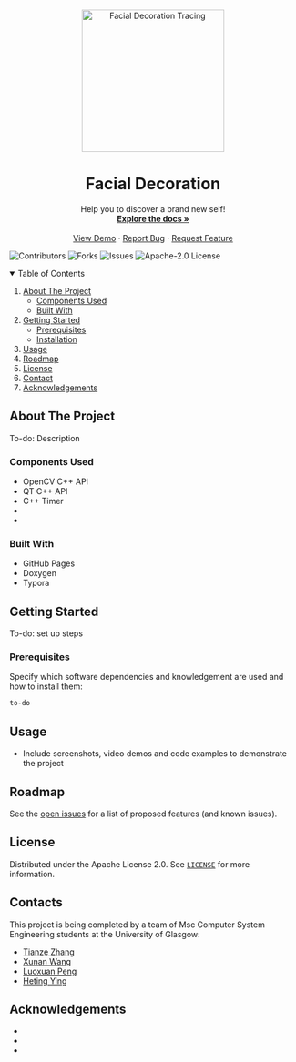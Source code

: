 <!-- PROJECT LOGO -->
<br />

<p align="center">

  <img src="docs/images/logo.svg" alt="Facial Decoration Tracing" width="250">

  <h1 align="center">Facial Decoration</h1>

  <p align="center">
    Help you to discover a brand new self!
    <br />
    <a href="#"><strong>Explore the docs »</strong></a>
    <br />
    <br />
    <a href="#">View Demo</a> 
    ·
    <a href="#">Report Bug</a>
    ·
    <a href="#">Request Feature</a>
  </p>




</p>

![Contributors](https://img.shields.io/github/contributors/RTEP-zero-to-one/FacialDecorationTracing?style=for-the-badge&logo=appveyor)
![Forks]()
![Issues](https://img.shields.io/github/issues-raw/RTEP-zero-to-one/FacialDecorationTracing?style=for-the-badge&logo=appveyor)
![Apache-2.0 License](https://img.shields.io/badge/LICENSE-Apache--2.0-yellowgreen?style=for-the-badge&logo=appveyor)

<!-- TABLE OF CONTENTS -->

<details open="open">
  <summary>Table of Contents</summary>
  <ol>
    <li>
      <a href="#about-the-project">About The Project</a>
      <ul>
        <li><a href="#components-used">Components Used</a></li>
        <li><a href="#built-with">Built With</a></li>
      </ul>
    </li>
    <li>
      <a href="#getting-started">Getting Started</a>
      <ul>
        <li><a href="#prerequisites">Prerequisites</a></li>
        <li><a href="#installation">Installation</a></li>
      </ul>
    </li>
    <li><a href="#usage">Usage</a></li>
    <li><a href="#roadmap">Roadmap</a></li>
    <li><a href="#license">License</a></li>
    <li><a href="#contact">Contact</a></li>
    <li><a href="#acknowledgements">Acknowledgements</a></li>
  </ol>
</details>




<!-- ABOUT THE PROJECT -->
## About The Project

To-do: Description

### Components Used

* OpenCV C++ API
* QT C++ API
* C++ Timer
*
*
### Built With

* GitHub Pages
* Doxygen
* Typora


<!-- GETTING STARTED -->
## Getting Started

To-do: set up steps

### Prerequisites

Specify which software dependencies and knowledgement are used and how to install them:

  ```sh
  to-do
  ```


<!-- USAGE EXAMPLES -->
## Usage

* Include screenshots, video demos and code examples to demonstrate the project


<!-- ROADMAP -->
## Roadmap

See the [open issues](https://github.com/RTEP-zero-to-one/FacialDecorationTracing/issues) for a list of proposed features (and known issues).


<!-- LICENSE -->
## License

Distributed under the Apache License 2.0. See [`LICENSE`](https://github.com/RTEP-zero-to-one/FacialDecorationTracing/blob/dev/LICENSE) for more information.

<!-- CONTACT -->

## Contacts

This project is being completed by a team of Msc Computer System Engineering students at the University of Glasgow:

* [Tianze Zhang](https://github.com/ZTZWILL) 
* [Xunan Wang]()
* [Luoxuan Peng](https://github.com/Xxxuan11)
* [Heting Ying](https://github.com/XeonHis)



<!-- ACKNOWLEDGEMENTS -->
## Acknowledgements
* 
* 
* 
